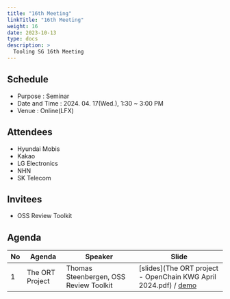 ```yaml
---
title: "16th Meeting"
linkTitle: "16th Meeting"
weight: 16
date: 2023-10-13
type: docs
description: >
  Tooling SG 16th Meeting
---
```


## Schedule

* Purpose : Seminar
* Date and Time : 2024. 04. 17(Wed.), 1:30 ~ 3:00 PM
* Venue : Online(LFX)

## Attendees
* Hyundai Mobis
* Kakao
* LG Electronics
* NHN
* SK Telecom

## Invitees
* OSS Review Toolkit

## Agenda
| No | Agenda           | Speaker | Slide |
|----|-----------------|------|------|
| 1  | The ORT Project | Thomas Steenbergen, OSS Review Toolkit | [slides](The ORT project - OpenChain KWG April 2024.pdf) / [demo](ort-demo-example-openchain-kwg-april-2024.zip) |